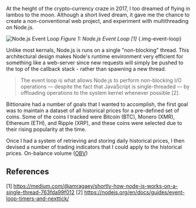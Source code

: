 At the height of the crypto-currency craze in 2017, I too dreamed of flying in lambos to the moon. Although a short lived dream, it gave me the chance to create a non-conventional web project, and experiment with multithreading on Node.js.

![Node.js Event Loop](/images/node-event-loop.png)
*Figure 1: Node.js Event Loop [1]*
{.img-event-loop}

Unlike most kernals, Node.js is runs on a single "non-blocking" thread. This architectural design makes Node's runtime environment very efficient for something like a web-server since new requests will simply be pushed to the top of the callback stack  - rather than spawning a new thread.  
  
>The event loop is what allows Node.js to perform non-blocking I/O operations — despite the fact that JavaScript is single-threaded — by offloading operations to the system kernel whenever possible [2].


Bittionaire had a number of goals that I wanted to accomplish, the first goal was to maintain a dataset of all historical prices  for a pre-defined set of coins. Some of the coins I tracked were Bitcoin (BTC), Monero (XMR), Ethereum (ETH), and Ripple (XRP), and these coins were selected due to their rising popularity at the time. 

Once I had a system of retrieving and storing daily historical prices, I then devised a number of trading indicators that I could apply to the historical prices. On-balance volume ([OBV](https://www.investopedia.com/terms/o/onbalancevolume.asp))    

## References

[1] https://medium.com/@amragaey/shortly-how-node-js-works-on-a-single-thread-763fda99f012
[2] https://nodejs.org/en/docs/guides/event-loop-timers-and-nexttick/
